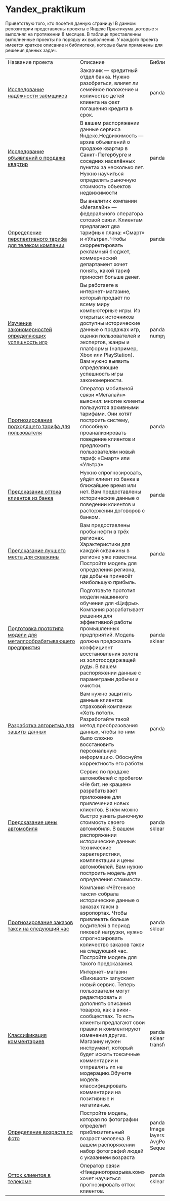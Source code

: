 # Yandex_praktikum
Приветствую того, кто посетил данную страницу! В данном репозитории представлены проекты с Яндекс Практикума ,которые я выполнял на протяжении 8 месяцев. В таблице преставленны выполненные проекты по порядку их выполнения. У каждого проекта имеется краткое описание и библиотеки, которые были применены для решения данных задач.
<br>
<table>
  <tr>
    <td>Название проекта</td>
    <td>Описание</td>
    <td>Библиотеки</td>
  </tr>
  <tr>
    <td><a href="https://github.com/SharipovRus/Yandex_Practicum/tree/main/Project%20%23%201%20Credit_scoring_EDA">Исследование надёжности заёмщиков</a></td>
    <td>Заказчик — кредитный отдел банка. Нужно разобраться, влияет ли семейное положение и количество детей клиента на факт погашения кредита в срок.</td>
    <td>pandas</td>
  </tr>
    <tr>
    <td><a href="https://github.com/SharipovRus/Yandex_Practicum/tree/main/Project%20%23%202%20Real_estate_EDA">Исследование объявлений о продаже квартир</a></td>
    <td>В вашем распоряжении данные сервиса Яндекс.Недвижимость — архив объявлений о продаже квартир в Санкт-Петербурге и соседних населённых пунктах за несколько лет. Нужно научиться определять рыночную стоимость объектов недвижимости</td>
    <td>pandas,matplotlib</td>
  </tr>
    <tr>
    <td><a href="https://github.com/SharipovRus/Yandex_Practicum/tree/main/Project%20%23%203%20Telecom_EDA">Определение перспективного тарифа для телеком компании</a></td>
    <td>Вы аналитик компании «Мегалайн» — федерального оператора сотовой связи. Клиентам предлагают два тарифных плана: «Смарт» и «Ультра». Чтобы скорректировать рекламный бюджет, коммерческий департамент хочет понять, какой тариф приносит больше денег.</td>
    <td>pandas,
,seaborn
,scipy
,numpy</td>
  </tr>
    <tr>
    <td><a href="https://github.com/SharipovRus/Yandex_Practicum/tree/main/Project%20%23%204%20Games_EDA">Изучение закономерностей определяющих успешность игр</a></td>
    <td>Вы работаете в интернет-магазине, который продаёт по всему миру компьютерные игры. Из открытых источников доступны исторические данные о продажах игр, оценки пользователей и экспертов, жанры и платформы (например, Xbox или PlayStation). Вам нужно выявить определяющие успешность игры закономерности.</td>
    <td>pandas,
matplotlib,
seaborn,
scipy,
numpy</td>
  </tr>
  </tr>
    <tr>
    <td><a href="https://github.com/SharipovRus/Yandex_Practicum/tree/main/Project%20%23%205%20Telecom_ML">Прогнозирование подходящего тарифа для пользователя</a></td>
    <td>Оператор мобильной связи «Мегалайн» выяснил: многие клиенты пользуются архивными тарифами. Они хотят построить систему, способную проанализировать поведение клиентов и предложить пользователям новый тариф: «Смарт» или «Ультра»</td>
    <td>pandas,
matplotlib,
sklearn</td>
  </tr>
  </tr>
    <tr>
    <td><a href="https://github.com/SharipovRus/Yandex_Practicum/tree/main/Project%20%23%206%20Bank_Churn">Предсказание оттока клиентов из банка</a></td>
    <td>Нужно спрогнозировать, уйдёт клиент из банка в ближайшее время или нет. Вам предоставлены исторические данные о поведении клиентов и расторжении договоров с банком.</td>
    <td>pandas,
numpy,
sklearn</td>
  </tr>
  </tr>
    <tr>
    <td><a href="https://github.com/SharipovRus/Yandex_Practicum/tree/main/Project%20%23%207%20Oil_Well_ML">Предсказание лучшего места для скважины</a></td>
    <td>Вам предоставлены пробы нефти в трёх регионах. Характеристики для каждой скважины в регионе уже известны. Постройте модель для определения региона, где добыча принесёт наибольшую прибыль.</td>
    <td>pandas,
numpy,
scipy,
sklearn</td>
  </tr>
  </tr>
    <tr>
    <td><a href="https://github.com/SharipovRus/Yandex_Practicum/tree/main/Project%20%23%208%20Gold_recovery_ML">Подготовка прототипа модели для металлообрабатывающего предприятия</a></td>
    <td>Подготовьте прототип модели машинного обучения для «Цифры». Компания разрабатывает решения для эффективной работы промышленных предприятий. Модель должна предсказать коэффициент восстановления золота из золотосодержащей руды. В вашем распоряжении данные с параметрами добычи и очистки.</td>
    <td>pandas,
matplotlib,
seaborn,
numpy,
sklearn</td>
  </tr>
  </tr>
    <tr>
    <td><a href="https://github.com/SharipovRus/Yandex_Practicum/tree/main/Project%20%23%209%20Insurance_ML">Разработка алгоритма для защиты данных</a></td>
    <td>Вам нужно защитить данные клиентов страховой компании «Хоть потоп». Разработайте такой метод преобразования данных, чтобы по ним было сложно восстановить персональную информацию. Обоснуйте корректность его работы.</td>
    <td>pandas,
numpy,
sklearn</td>
  </tr>
  </tr>
    <tr>
    <td><a href="https://github.com/SharipovRus/Yandex_Practicum/tree/main/Project%20%23%2010%20Car_price_ML">Предсказание цены автомобиля</a></td>
    <td>Сервис по продаже автомобилей с пробегом «Не бит, не крашен» разрабатывает приложение для привлечения новых клиентов. В нём можно быстро узнать рыночную стоимость своего автомобиля. В вашем распоряжении исторические данные: технические характеристики, комплектации и цены автомобилей. Вам нужно построить модель для определения стоимости.</td>
    <td>pandas,
matplotlib,
numpy,
sklearn,catboost,lightgbm,xgboost</td>
  </tr>
  <tr>
    <td><a href="https://github.com/SharipovRus/Yandex_Practicum/tree/main/Project%20%23%2011%20Taxi_time_ML">Прогнозирование заказов такси на следующий час</a></td>
    <td>Компания «Чётенькое такси» собрала исторические данные о заказах такси в аэропортах. Чтобы привлекать больше водителей в период пиковой нагрузки, нужно спрогнозировать количество заказов такси на следующий час. Постройте модель для такого предсказания.</td>
    <td>pandas,
matplotlib,
numpy,
sklearn,catboost,lightgbm,xgboost</td>
  </tr>
  <tr>
    <td><a href="https://github.com/SharipovRus/Yandex_Practicum/tree/main/Project%20%23%2012%20Twitter_toxic_comments_nlp">Классификация комментариев</a></td>
    <td>Интернет-магазин «Викишоп» запускает новый сервис. Теперь пользователи могут редактировать и дополнять описания товаров, как в вики-сообществах. То есть клиенты предлагают свои правки и комментируют изменения других. Магазину нужен инструмент, который будет искать токсичные комментарии и отправлять их на модерацию.Обучите модель классифицировать комментарии на позитивные и негативные.</td>
    <td>pandas,
numpy,
tqdm.notebook,
sklearn,TfidfVectorizer,nltk,torch
transformers,Bert,DistilBert,re,lightgbm</td>
  </tr>
  <tr>
    <td><a href="https://github.com/SharipovRus/Yandex_Practicum/tree/main/Project%20%23%2013%20Age_prediction_CV">Определение возраста по фото</a></td>
    <td>Постройте модель, которая по фотографии определит приблизительный возраст человека. В вашем распоряжении набор фотографий людей с указанием возраста</td>
    <td>pandas
matplotlib,
tensorflow.keras,
ImageDataGenerator,
ResNet50,
layers: Conv2D, Flatten, Dense, AvgPool2D, GlobalAveragePooling2D
Sequential,
Adam,
matplotlib,
numpy</td>
  </tr>
  <tr>
    <td><a href="https://github.com/SharipovRus/Yandex_Practicum/tree/main/Final%20Project%20%23%2014%20Telecom_churn_ML">Отток клиентов в телекоме</a></td>
    <td>Оператор связи «Ниединогоразрыва.ком» хочет научиться прогнозировать отток клиентов.</td>
    <td>pandas,
matplotlib,
seaborn,
numpy,
sklearn,catboost</td>
  </tr>
</table>
